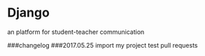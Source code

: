 # Django
an platform for student-teacher communication


###changelog
###2017.05.25
import my project
test pull requests


